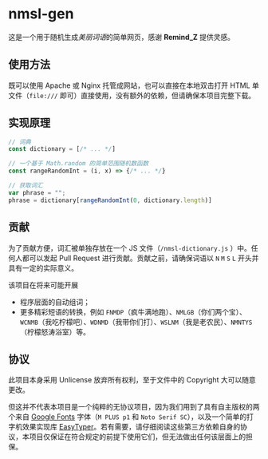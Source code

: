 # nmsl-gen

这是一个用于随机生成*美丽词语*的简单网页，感谢 **Remind_Z** 提供灵感。

## 使用方法

既可以使用 Apache 或 Nginx 托管成网站，也可以直接在本地双击打开 HTML 单文件（`file:///` 即可）直接使用，没有额外的依赖，但请确保本项目完整下载。

## 实现原理

```javascript
// 词典
const dictionary = [/* ... */]

// 一个基于 Math.random 的简单范围随机数函数
const rangeRandomInt = (i, x) => {/* ... */}

// 获取词汇
var phrase = "";
phrase = dictionary[rangeRandomInt(0, dictionary.length)]
```

## 贡献

为了贡献方便，词汇被单独存放在一个 JS 文件（`/nmsl-dictionary.js` ）中。任何人都可以发起 Pull Request 进行贡献。贡献之前，请确保词语以 `N` `M` `S` `L` 开头并具有一定的实际意义。

该项目在将来可能开展

- 程序层面的自动组词；
- 更多精彩短语的转换，例如 `FNMDP`（疯牛满地跑）、`NMLGB`（你们两个宝）、`WCNMB`（我吃柠檬吧）、`WDNMD`（我带你们打）、`WSLNM`（我是老农民）、`NMNTYS`（柠檬怒涛浴室）等。

## 协议

此项目本身采用 Unlicense 放弃所有权利，至于文件中的 Copyright 大可以随意更改。

但这并不代表本项目是一个纯粹的无协议项目，因为我们用到了具有自主版权的两个来自 [Google Fonts](//fonts.google.com) 字体（`M PLUS p1` 和 `Noto Serif SC`），以及一个简单的打字机效果实现库 [EasyTyper](https://github.com/pengqiangsheng/easy-typer-js)。若有需要，请仔细阅读这些第三方依赖自身的协议，本项目仅保证在符合规定的前提下使用它们，但无法做出任何该层面上的担保。
